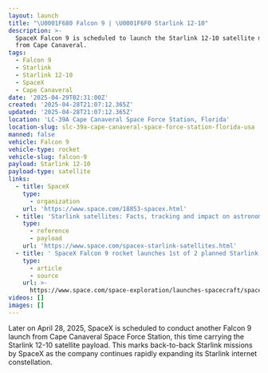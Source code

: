 ```yaml
---
layout: launch
title: "\U0001F680 Falcon 9 | \U0001F6F0 Starlink 12-10"
description: >-
  SpaceX Falcon 9 is scheduled to launch the Starlink 12-10 satellite mission
  from Cape Canaveral.
tags:
  - Falcon 9
  - Starlink
  - Starlink 12-10
  - SpaceX
  - Cape Canaveral
date: '2025-04-29T02:31:00Z'
created: '2025-04-28T21:07:12.365Z'
updated: '2025-04-28T21:07:12.365Z'
location: 'LC-39A Cape Canaveral Space Force Station, Florida'
location-slug: slc-39a-cape-canaveral-space-force-station-florida-usa
manned: false
vehicle: Falcon 9
vehicle-type: rocket
vehicle-slug: falcon-9
payload: Starlink 12-10
payload-type: satellite
links:
  - title: SpaceX
    type:
      - organization
    url: 'https://www.space.com/18853-spacex.html'
  - title: 'Starlink satellites: Facts, tracking and impact on astronomy'
    type:
      - reference
      - payload
    url: 'https://www.space.com/spacex-starlink-satellites.html'
  - title: ' SpaceX Falcon 9 rocket launches 1st of 2 planned Starlink launches in 2 days, lands booster at sea '
    type:
      - article
      - source
    url: >-
      https://www.space.com/space-exploration/launches-spacecraft/spacex-starlink-11-9-b1063-vsfb
videos: []
images: []
---
```

Later on April 28, 2025, SpaceX is scheduled to conduct another Falcon 9 launch from Cape Canaveral Space Force Station, this time carrying the Starlink 12-10 satellite payload. This marks back-to-back Starlink missions by SpaceX as the company continues rapidly expanding its Starlink internet constellation.
